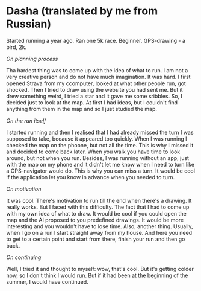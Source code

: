 # Dasha (translated by me from Russian)

Started running a year ago. Ran one 5k race. Beginner. GPS-drawing - a bird, 2k.

_On planning process_

Tha hardest thing was to come up with the idea of what to run. I am not a very creative person and do not have much imagination. It was hard. I first opened Strava from my ccomputer, looked at what other people run, got shocked. Then I tried to draw using the website you had sent me. But it drew something weird, I tried a star and it gave me some sribbles. So, I decided just to look at the map. At first I had ideas, but I couldn't find anything from them in the map and so I just studied the map.

_On the run itself_

I started running and then I realised that I had already missed the turn I was supposed to take, because it appeared too quickly. When I was running I checked the map on the phoone, but not all the time. This is why I missed it and decided to come back later. When you walk you have time to look around, but not when you run. Besides, I was running without an app, just with the map on my phone and it didn't let me know when I need to turn like a GPS-navigator would do. This is why you can miss a turn. It would be cool if the application let you know in advance when you needed to turn.

_On motivation_

It was cool. There's motivation to run till the end when there's a drawing. It really works. But I faced with this difficulty. The fact that I had to come up with my own idea of what to draw. It would be cool if you could open the map and the AI proposed to you predefined drawings. It would be more interesting and you wouldn't have to lose time. Also, another thing. Usually, when I go on a run I start straight away from my house. And here you need to get to a certain point and start from there, finish your run and then go back.

_On continuing_

Well, I tried it and thought to myself: wow, that's cool. But it's getting colder now, so I don't think I would run. But if it had been at the beginning of the summer, I would have continued.

